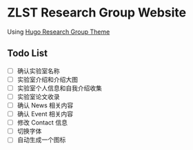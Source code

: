 # ZLST Research Group Website

Using [Hugo Research Group Theme](https://github.com/wowchemy/starter-hugo-research-group)

## Todo List

- [ ] 确认实验室名称
- [ ] 实验室介绍和介绍大图
- [ ] 实验室个人信息和自我介绍收集
- [ ] 实验室论文收录
- [ ] 确认 News 相关内容
- [ ] 确认 Event 相关内容
- [ ] 修改 Contact 信息
- [ ] 切换字体
- [ ] 自动生成一个图标